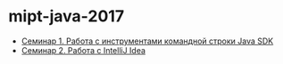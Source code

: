 # mipt-java-2017

* [Семинар 1. Работа с инструментами командной строки Java SDK](seminar1/README.md)
* [Семинар 2. Работа с IntelliJ Idea](seminar2/README.md)
